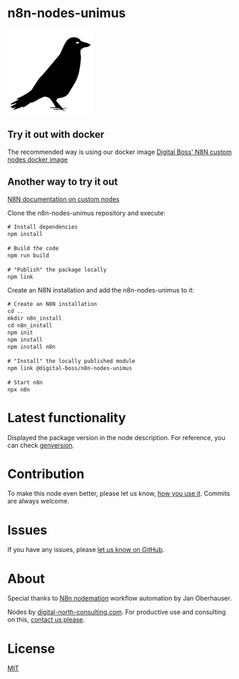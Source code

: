 # n8n-nodes-unimus

![n8n.io - Workflow Automation](https://raw.githubusercontent.com/n8n-io/n8n/master/assets/n8n-logo.png)

## Try it out with docker

The recommended way is using our docker image [Digital Boss' N8N custom nodes docker image](https://hub.docker.com/r/digitalboss/n8n-custom-nodes)

## Another way to try it out

[N8N documentation on custom nodes](https://docs.n8n.io/nodes/creating-nodes/create-n8n-nodes-module.html)

Clone the n8n-nodes-unimus repository and execute:
```
# Install dependencies
npm install

# Build the code
npm run build

# "Publish" the package locally
npm link
```

Create an N8N installation and add the n8n-nodes-unimus to it:
```
# Create an N8N installation
cd ..
mkdir n8n_install
cd n8n_install
npm init
npm install
npm install n8n

# "Install" the locally published module
npm link @digital-boss/n8n-nodes-unimus

# Start n8n
npx n8n
```
# Latest functionality

Displayed the package version in the node description. For reference, you can check [genversion](https://www.npmjs.com/package/genversion).

# Contribution

To make this node even better, please let us know, [how you use it](mailto:info@digital-north-consulting.com). Commits are always welcome.

# Issues

If you have any issues, please [let us know on GitHub](https://github.com/digital-boss/n8n-nodes-unimus/issues).

# About

Special thanks to [N8n nodemation](https://n8n.io) workflow automation by Jan Oberhauser.

Nodes by [digital-north-consulting.com](https://digital-north-consulting.com). For productive use and consulting on this, [contact us please](mailto:info@digital-north-consulting.com).

# License

[MIT](https://github.com/n8n-io/n8n-nodes-starter/blob/master/LICENSE.md)
